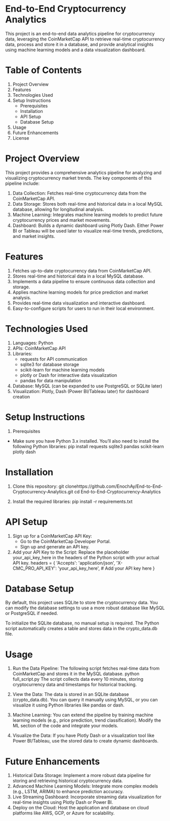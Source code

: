 
# End-to-End Cryptocurrency Analytics

This project is an end-to-end data analytics pipeline for cryptocurrency data, leveraging the CoinMarketCap API to retrieve real-time cryptocurrency data, process and store it in a database, and provide analytical insights using machine learning models and a data visualization dashboard.

# Table of Contents

1. Project Overview
2. Features
3. Technologies Used
4. Setup Instructions
    - Prerequisites
    - Installation
    - API Setup
    - Database Setup
5. Usage
6. Future Enhancements
7. License

# Project Overview

This project provides a comprehensive analytics pipeline for analyzing and visualizing cryptocurrency market trends. The key components of this pipeline include:

1. Data Collection: Fetches real-time cryptocurrency data from the CoinMarketCap API.
2. Data Storage: Stores both real-time and historical data in a local MySQL database, allowing for longitudinal analysis.
3. Machine Learning: Integrates machine learning models to predict future cryptocurrency prices and market movements.
4. Dashboard: Builds a dynamic dashboard using Plotly Dash. Either Power BI or Tableau will be used later to visualize real-time trends, predictions, and market insights.

# Features

1. Fetches up-to-date cryptocurrency data from CoinMarketCap API.
2. Stores real-time and historical data in a local MySQL database.
3. Implements a data pipeline to ensure continuous data collection and storage.
4. Applies machine learning models for price prediction and market analysis.
5. Provides real-time data visualization and interactive dashboard.
6. Easy-to-configure scripts for users to run in their local environment.

# Technologies Used

1. Languages: Python
2. APIs: CoinMarketCap API
3. Libraries:
    - requests for API communication
    - sqlite3 for database storage
    - scikit-learn for machine learning models
    - plotly or Dash for interactive data visualization
    - pandas for data manipulation
4. Database: MySQL (can be expanded to use PostgreSQL or SQLite later)
5. Visualization: Plotly, Dash (Power BI/Tableau later) for dashboard creation

# Setup Instructions

1. Prerequisites

- Make sure you have Python 3.x installed. You’ll also need to install the following Python libraries:
pip install requests sqlite3 pandas scikit-learn plotly dash

# Installation

1. Clone this repository:
git clonehttps://github.com/EnochAy/End-to-End-Cryptocurrency-Analytics.git
cd End-to-End-Cryptocurrency-Analytics

2. Install the required libraries:
pip install -r requirements.txt

# API Setup

1. Sign up for a CoinMarketCap API Key:
    - Go to the CoinMarketCap Developer Portal.
    - Sign up and generate an API key.
2. Add your API Key to the Script:
Replace the placeholder your_api_key_here in the headers of the Python script with your actual API key.
headers = {
    'Accepts': 'application/json',
    'X-CMC_PRO_API_KEY': 'your_api_key_here',  # Add your API key here
}

# Database Setup

By default, this project uses SQLite to store the cryptocurrency data. You can modify the database settings to use a more robust database like MySQL or PostgreSQL if needed.

To initialize the SQLite database, no manual setup is required. The Python script automatically creates a table and stores data in the crypto_data.db file.

# Usage

1. Run the Data Pipeline: The following script fetches real-time data from CoinMarketCap and stores it in the MySQL database.
python full_script.py
The script collects data every 10 minutes, storing cryptocurrency data and timestamps for historical tracking.

2. View the Data: The data is stored in an SQLite database (crypto_data.db). You can query it manually using MySQL, or you can visualize it using Python libraries like pandas or dash.

3. Machine Learning: You can extend the pipeline by training machine learning models (e.g., price prediction, trend classification). Modify the ML section of the code and integrate your models.

4. Visualize the Data: If you have Plotly Dash or a visualization tool like Power BI/Tableau, use the stored data to create dynamic dashboards.

# Future Enhancements

1. Historical Data Storage: Implement a more robust data pipeline for storing and retrieving historical cryptocurrency data.
2. Advanced Machine Learning Models: Integrate more complex models (e.g., LSTM, ARIMA) to enhance prediction accuracy.
3. Live Streaming Dashboard: Incorporate streaming data visualization for real-time insights using Plotly Dash or Power BI.
4. Deploy on the Cloud: Host the application and database on cloud platforms like AWS, GCP, or Azure for scalability.
